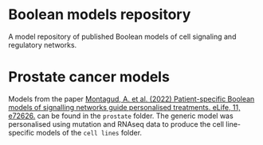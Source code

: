 # Boolean models repository
A model repository of published Boolean models of cell signaling and regulatory networks.

# Prostate cancer models
Models from the paper [Montagud, A. et al. (2022) Patient-specific Boolean models of signalling networks guide personalised treatments. eLife, 11, e72626.](https://doi.org/10.7554/eLife.72626) can be found in the `prostate` folder. 
The generic model was personalised using mutation and RNAseq data to produce the cell line-specific models of the `cell lines` folder.

